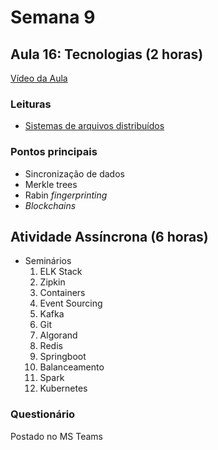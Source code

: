 # Semana 9

## Aula 16: Tecnologias (2 horas)

[Vídeo da Aula](https://web.microsoftstream.com/video/44a66260-9768-4237-8dec-a612134725c6)

### Leituras

* [Sistemas de arquivos distribuídos](https://lasarojc.github.io/ds_notes/tech/)

### Pontos principais

* Sincronização de dados
* Merkle trees
* Rabin *fingerprinting*
* *Blockchains* 

## Atividade Assíncrona (6 horas)

* Seminários
    1. ELK Stack
    1. Zipkin
    1. Containers
    1. Event Sourcing
    1. Kafka
    1. Git
    1. Algorand
    1. Redis
    1. Springboot
    1. Balanceamento
    1. Spark
    1. Kubernetes 

### Questionário
Postado no MS Teams
